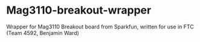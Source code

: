 Mag3110-breakout-wrapper
========================

Wrapper for Mag3110 Breakout board from Sparkfun, written for use in FTC (Team 4592, Benjamin Ward)
